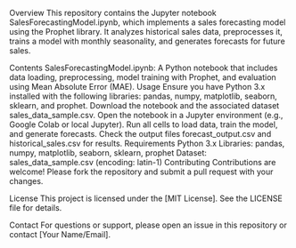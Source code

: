 
Overview
This repository contains the Jupyter notebook SalesForecastingModel.ipynb, which implements a sales forecasting model using the Prophet library. It analyzes historical sales data, preprocesses it, trains a model with monthly seasonality, and generates forecasts for future sales.

Contents
SalesForecastingModel.ipynb: A Python notebook that includes data loading, preprocessing, model training with Prophet, and evaluation using Mean Absolute Error (MAE).
Usage
Ensure you have Python 3.x installed with the following libraries: pandas, numpy, matplotlib, seaborn, sklearn, and prophet.
Download the notebook and the associated dataset sales_data_sample.csv.
Open the notebook in a Jupyter environment (e.g., Google Colab or local Jupyter).
Run all cells to load data, train the model, and generate forecasts.
Check the output files forecast_output.csv and historical_sales.csv for results.
Requirements
Python 3.x
Libraries: pandas, numpy, matplotlib, seaborn, sklearn, prophet
Dataset: sales_data_sample.csv (encoding: latin-1)
Contributing
Contributions are welcome! Please fork the repository and submit a pull request with your changes.

License
This project is licensed under the [MIT License]. See the LICENSE file for details.

Contact
For questions or support, please open an issue in this repository or contact [Your Name/Email].
